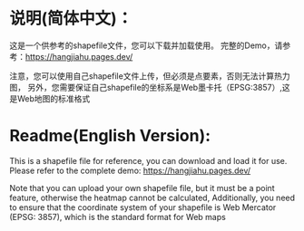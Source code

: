 # 说明(简体中文)：

这是一个供参考的shapefile文件，您可以下载并加载使用。
完整的Demo，请参考：https://hangjiahu.pages.dev/

注意，您可以使用自己shapefile文件上传，但必须是点要素，否则无法计算热力图，
另外，您需要保证自己shapefile的坐标系是Web墨卡托（EPSG:3857）,这是Web地图的标准格式



# Readme(English Version):

This is a shapefile file for reference, you can download and load it for use.
Please refer to the complete demo: https://hangjiahu.pages.dev/

Note that you can upload your own shapefile file, but it must be a point feature, otherwise the heatmap cannot be calculated,
Additionally, you need to ensure that the coordinate system of your shapefile is Web Mercator (EPSG: 3857), which is the standard format for Web maps
